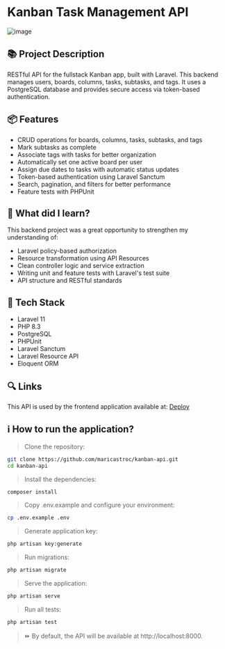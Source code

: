 # Kanban Task Management API
![image](https://github.com/user-attachments/assets/6876f831-7719-4f52-bf24-3e84eb236bea)

## 📚 Project Description

RESTful API for the fullstack Kanban app, built with Laravel. This backend manages users, boards, columns, tasks, subtasks, and tags. It uses a PostgreSQL database and provides secure access via token-based authentication.

## 📦 Features

- CRUD operations for boards, columns, tasks, subtasks, and tags
- Mark subtasks as complete
- Associate tags with tasks for better organization
- Automatically set one active board per user
- Assign due dates to tasks with automatic status updates
- Token-based authentication using Laravel Sanctum
- Search, pagination, and filters for better performance
- Feature tests with PHPUnit

## 📌 What did I learn?

This backend project was a great opportunity to strengthen my understanding of:

- Laravel policy-based authorization
- Resource transformation using API Resources
- Clean controller logic and service extraction
- Writing unit and feature tests with Laravel's test suite
- API structure and RESTful standards

## 🚀 Tech Stack
- Laravel 11
- PHP 8.3
- PostgreSQL
- PHPUnit
- Laravel Sanctum
- Laravel Resource API
- Eloquent ORM

## 🔍 Links
This API is used by the frontend application available at:
[Deploy](https://kanban-app-maricastroc.vercel.app/)

## ℹ️ How to run the application?

> Clone the repository:

```bash
git clone https://github.com/maricastroc/kanban-api.git
cd kanban-api
```

> Install the dependencies:

```bash
composer install
```

> Copy .env.example and configure your environment:
```bash
cp .env.example .env
```

> Generate application key:
```bash
php artisan key:generate
```

> Run migrations:
```bash
php artisan migrate
```

> Serve the application:
```bash
php artisan serve
```

> Run all tests:
```bash
php artisan test
```

> ⏩ By default, the API will be available at http://localhost:8000.
